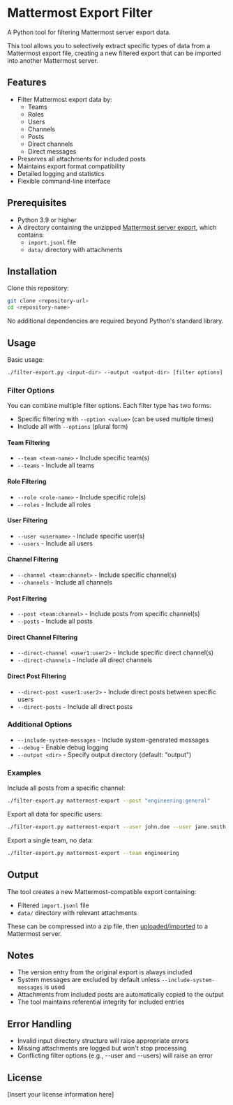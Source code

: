 # Mattermost Export Filter

A Python tool for filtering Mattermost server export data.

This tool allows you to selectively extract specific types of data from a Mattermost export file, creating a new filtered export that can be imported into another Mattermost server.

## Features

- Filter Mattermost export data by:
  - Teams
  - Roles
  - Users
  - Channels
  - Posts
  - Direct channels
  - Direct messages
- Preserves all attachments for included posts
- Maintains export format compatibility
- Detailed logging and statistics
- Flexible command-line interface

## Prerequisites

- Python 3.9 or higher
- A directory containing the unzipped [Mattermost server export](https://docs.mattermost.com/manage/mmctl-command-line-tool.html#mmctl-export), which contains:
  - `import.jsonl` file
  - `data/` directory with attachments

## Installation

Clone this repository:

```bash
git clone <repository-url>
cd <repository-name>
```

No additional dependencies are required beyond Python's standard library.

## Usage

Basic usage:

```bash
./filter-export.py <input-dir> --output <output-dir> [filter options]
```

### Filter Options

You can combine multiple filter options. Each filter type has two forms:
- Specific filtering with `--option <value>` (can be used multiple times)
- Include all with `--options` (plural form)

#### Team Filtering
- `--team <team-name>` - Include specific team(s)
- `--teams` - Include all teams

#### Role Filtering
- `--role <role-name>` - Include specific role(s)
- `--roles` - Include all roles

#### User Filtering
- `--user <username>` - Include specific user(s)
- `--users` - Include all users

#### Channel Filtering
- `--channel <team:channel>` - Include specific channel(s)
- `--channels` - Include all channels

#### Post Filtering
- `--post <team:channel>` - Include posts from specific channel(s)
- `--posts` - Include all posts

#### Direct Channel Filtering
- `--direct-channel <user1:user2>` - Include specific direct channel(s)
- `--direct-channels` - Include all direct channels

#### Direct Post Filtering
- `--direct-post <user1:user2>` - Include direct posts between specific users
- `--direct-posts` - Include all direct posts

### Additional Options

- `--include-system-messages` - Include system-generated messages
- `--debug` - Enable debug logging
- `--output <dir>` - Specify output directory (default: "output")

### Examples

Include all posts from a specific channel:
```bash
./filter-export.py mattermost-export --post "engineering:general"
```

Export all data for specific users:
```bash
./filter-export.py mattermost-export --user john.doe --user jane.smith
```

Export a single team, no data:
```bash
./filter-export.py mattermost-export --team engineering
```

## Output

The tool creates a new Mattermost-compatible export containing:

- Filtered `import.jsonl` file
- `data/` directory with relevant attachments

These can be compressed into a zip file, then [uploaded/imported](https://docs.mattermost.com/manage/mmctl-command-line-tool.html#mmctl-import) to a Mattermost server.

## Notes

- The version entry from the original export is always included
- System messages are excluded by default unless `--include-system-messages` is used
- Attachments from included posts are automatically copied to the output
- The tool maintains referential integrity for included entries

## Error Handling

- Invalid input directory structure will raise appropriate errors
- Missing attachments are logged but won't stop processing
- Conflicting filter options (e.g., --user and --users) will raise an error

## License

[Insert your license information here]

